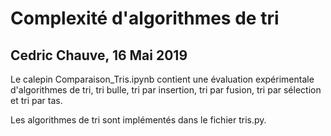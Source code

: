 # Complexité d'algorithmes de tri
## Cedric Chauve, 16 Mai 2019

Le calepin Comparaison_Tris.ipynb contient une évaluation expérimentale
d'algorithmes de tri, tri bulle, tri par insertion, tri par fusion, tri par sélection et tri par tas.

Les algorithmes de tri sont implémentés dans le fichier tris.py.
